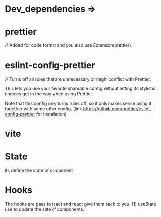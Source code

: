 # Dev_dependencies =>
# prettier
// Added for code format and you also use Extension(prettier).
# eslint-config-prettier
// Turns off all rules that are unnecessary or might conflict with Prettier.

This lets you use your favorite shareable config without letting its stylistic choices get in the way when using Prettier.

Note that this config only turns rules off, so it only makes sense using it together with some other config. (link https://github.com/prettier/eslint-config-prettier for Installation)
# vite
# State
its define the state of component
# Hooks
The hooks are pass to react and react give them back to you. 
(1) useState
use to update the sate of components.
 





